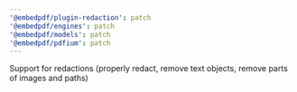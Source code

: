 ```yaml
---
'@embedpdf/plugin-redaction': patch
'@embedpdf/engines': patch
'@embedpdf/models': patch
'@embedpdf/pdfium': patch
---
```


Support for redactions (properly redact, remove text objects, remove parts of images and paths)
